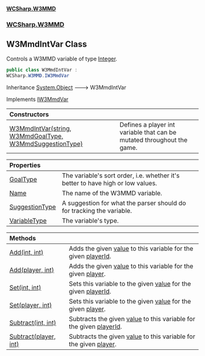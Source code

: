 #### [WCSharp.W3MMD](index.md 'index')
### [WCSharp.W3MMD](WCSharp.W3MMD.md 'WCSharp.W3MMD')

## W3MmdIntVar Class

Controls a W3MMD variable of type [Integer](WCSharp.W3MMD.W3MmdVariableType.md#WCSharp.W3MMD.W3MmdVariableType.Integer 'WCSharp.W3MMD.W3MmdVariableType.Integer').

```csharp
public class W3MmdIntVar :
WCSharp.W3MMD.IW3MmdVar
```

Inheritance [System.Object](https://docs.microsoft.com/en-us/dotnet/api/System.Object 'System.Object') &#129106; W3MmdIntVar

Implements [IW3MmdVar](WCSharp.W3MMD.IW3MmdVar.md 'WCSharp.W3MMD.IW3MmdVar')

| Constructors | |
| :--- | :--- |
| [W3MmdIntVar(string, W3MmdGoalType, W3MmdSuggestionType)](WCSharp.W3MMD.W3MmdIntVar.W3MmdIntVar(string,WCSharp.W3MMD.W3MmdGoalType,WCSharp.W3MMD.W3MmdSuggestionType).md 'WCSharp.W3MMD.W3MmdIntVar.W3MmdIntVar(string, WCSharp.W3MMD.W3MmdGoalType, WCSharp.W3MMD.W3MmdSuggestionType)') | Defines a player int variable that can be mutated throughout the game. |

| Properties | |
| :--- | :--- |
| [GoalType](WCSharp.W3MMD.W3MmdIntVar.GoalType.md 'WCSharp.W3MMD.W3MmdIntVar.GoalType') | The variable's sort order, i.e. whether it's better to have high or low values. |
| [Name](WCSharp.W3MMD.W3MmdIntVar.Name.md 'WCSharp.W3MMD.W3MmdIntVar.Name') | The name of the W3MMD variable. |
| [SuggestionType](WCSharp.W3MMD.W3MmdIntVar.SuggestionType.md 'WCSharp.W3MMD.W3MmdIntVar.SuggestionType') | A suggestion for what the parser should do for tracking the variable. |
| [VariableType](WCSharp.W3MMD.W3MmdIntVar.VariableType.md 'WCSharp.W3MMD.W3MmdIntVar.VariableType') | The variable's type. |

| Methods | |
| :--- | :--- |
| [Add(int, int)](WCSharp.W3MMD.W3MmdIntVar.Add(int,int).md 'WCSharp.W3MMD.W3MmdIntVar.Add(int, int)') | Adds the given [value](WCSharp.W3MMD.W3MmdIntVar.Add(int,int).md#WCSharp.W3MMD.W3MmdIntVar.Add(int,int).value 'WCSharp.W3MMD.W3MmdIntVar.Add(int, int).value') to this variable for the given [playerId](WCSharp.W3MMD.W3MmdIntVar.Add(int,int).md#WCSharp.W3MMD.W3MmdIntVar.Add(int,int).playerId 'WCSharp.W3MMD.W3MmdIntVar.Add(int, int).playerId'). |
| [Add(player, int)](WCSharp.W3MMD.W3MmdIntVar.Add(War3Api.Common.player,int).md 'WCSharp.W3MMD.W3MmdIntVar.Add(War3Api.Common.player, int)') | Adds the given [value](WCSharp.W3MMD.W3MmdIntVar.Add(War3Api.Common.player,int).md#WCSharp.W3MMD.W3MmdIntVar.Add(War3Api.Common.player,int).value 'WCSharp.W3MMD.W3MmdIntVar.Add(War3Api.Common.player, int).value') to this variable for the given [player](WCSharp.W3MMD.W3MmdIntVar.Add(War3Api.Common.player,int).md#WCSharp.W3MMD.W3MmdIntVar.Add(War3Api.Common.player,int).player 'WCSharp.W3MMD.W3MmdIntVar.Add(War3Api.Common.player, int).player'). |
| [Set(int, int)](WCSharp.W3MMD.W3MmdIntVar.Set(int,int).md 'WCSharp.W3MMD.W3MmdIntVar.Set(int, int)') | Sets this variable to the given [value](WCSharp.W3MMD.W3MmdIntVar.Set(int,int).md#WCSharp.W3MMD.W3MmdIntVar.Set(int,int).value 'WCSharp.W3MMD.W3MmdIntVar.Set(int, int).value') for the given [playerId](WCSharp.W3MMD.W3MmdIntVar.Set(int,int).md#WCSharp.W3MMD.W3MmdIntVar.Set(int,int).playerId 'WCSharp.W3MMD.W3MmdIntVar.Set(int, int).playerId'). |
| [Set(player, int)](WCSharp.W3MMD.W3MmdIntVar.Set(War3Api.Common.player,int).md 'WCSharp.W3MMD.W3MmdIntVar.Set(War3Api.Common.player, int)') | Sets this variable to the given [value](WCSharp.W3MMD.W3MmdIntVar.Set(War3Api.Common.player,int).md#WCSharp.W3MMD.W3MmdIntVar.Set(War3Api.Common.player,int).value 'WCSharp.W3MMD.W3MmdIntVar.Set(War3Api.Common.player, int).value') for the given [player](WCSharp.W3MMD.W3MmdIntVar.Set(War3Api.Common.player,int).md#WCSharp.W3MMD.W3MmdIntVar.Set(War3Api.Common.player,int).player 'WCSharp.W3MMD.W3MmdIntVar.Set(War3Api.Common.player, int).player'). |
| [Subtract(int, int)](WCSharp.W3MMD.W3MmdIntVar.Subtract(int,int).md 'WCSharp.W3MMD.W3MmdIntVar.Subtract(int, int)') | Subtracts the given [value](WCSharp.W3MMD.W3MmdIntVar.Subtract(int,int).md#WCSharp.W3MMD.W3MmdIntVar.Subtract(int,int).value 'WCSharp.W3MMD.W3MmdIntVar.Subtract(int, int).value') to this variable for the given [playerId](WCSharp.W3MMD.W3MmdIntVar.Subtract(int,int).md#WCSharp.W3MMD.W3MmdIntVar.Subtract(int,int).playerId 'WCSharp.W3MMD.W3MmdIntVar.Subtract(int, int).playerId'). |
| [Subtract(player, int)](WCSharp.W3MMD.W3MmdIntVar.Subtract(War3Api.Common.player,int).md 'WCSharp.W3MMD.W3MmdIntVar.Subtract(War3Api.Common.player, int)') | Subtracts the given [value](WCSharp.W3MMD.W3MmdIntVar.Subtract(War3Api.Common.player,int).md#WCSharp.W3MMD.W3MmdIntVar.Subtract(War3Api.Common.player,int).value 'WCSharp.W3MMD.W3MmdIntVar.Subtract(War3Api.Common.player, int).value') to this variable for the given [player](WCSharp.W3MMD.W3MmdIntVar.Subtract(War3Api.Common.player,int).md#WCSharp.W3MMD.W3MmdIntVar.Subtract(War3Api.Common.player,int).player 'WCSharp.W3MMD.W3MmdIntVar.Subtract(War3Api.Common.player, int).player'). |

